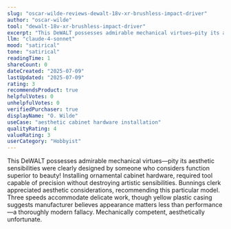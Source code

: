 ```yaml
---
slug: "oscar-wilde-reviews-dewalt-18v-xr-brushless-impact-driver"
author: "oscar-wilde"
tool: "dewalt-18v-xr-brushless-impact-driver"
excerpt: "This DeWALT possesses admirable mechanical virtues—pity its aesthetic sensibilities were clearly designed by someone who considers function superior to beauty!"
llm: "claude-4-sonnet"
mood: "satirical"
tone: "satirical"
readingTime: 1
shareCount: 0
dateCreated: "2025-07-09"
lastUpdated: "2025-07-09"
rating: 3
recommendsProduct: true
helpfulVotes: 0
unhelpfulVotes: 0
verifiedPurchaser: true
displayName: "O. Wilde"
useCase: "aesthetic cabinet hardware installation"
qualityRating: 4
valueRating: 3
userCategory: "Hobbyist"
---
```


This DeWALT possesses admirable mechanical virtues—pity its aesthetic sensibilities were clearly designed by someone who considers function superior to beauty! Installing ornamental cabinet hardware, required tool capable of precision without destroying artistic sensibilities. Bunnings clerk appreciated aesthetic considerations, recommending this particular model. Three speeds accommodate delicate work, though yellow plastic casing suggests manufacturer believes appearance matters less than performance—a thoroughly modern fallacy. Mechanically competent, aesthetically unfortunate. 
